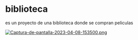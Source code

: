 # biblioteca

es un proyecto de una biblioteca donde se compran peliculas


[![Captura-de-pantalla-2023-04-08-153500.png](https://i.postimg.cc/W3qXdRxJ/Captura-de-pantalla-2023-04-08-153500.png)](https://postimg.cc/1nPpddm9)
